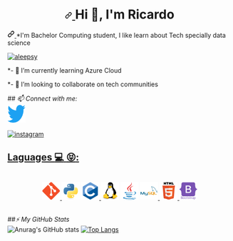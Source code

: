<h1 align="center" dir="auto">
    <a id="user-content-hi--im-ricardo" class="anchor" aria-hidden="true" href="#hi--im-ricardo">
        <svg class="octicon octicon-link" viewBox="0 0 16 16" version="1.1" width="16" height="16" aria-hidden="true">
            <path fill-rule="evenodd" d="M7.775 3.275a.75.75 0 001.06 1.06l1.25-1.25a2 2 0 112.83 2.83l-2.5 2.5a2 2 0 01-2.83 0 .75.75 0 00-1.06 1.06 3.5 3.5 0 004.95 0l2.5-2.5a3.5 3.5 0 00-4.95-4.95l-1.25 1.25zm-4.69 9.64a2 2 0 010-2.83l2.5-2.5a2 2 0 012.83 0 .75.75 0 001.06-1.06 3.5 3.5 0 00-4.95 0l-2.5 2.5a3.5 3.5 0 004.95 4.95l1.25-1.25a.75.75 0 00-1.06-1.06l-1.25 1.25a2 2 0 01-2.83 0z">
            </path>
        </svg>
    </a>Hi <g-emoji class="g-emoji" alias="wave" fallback-src="https://github.githubassets.com/images/icons/emoji/unicode/1f44b.png">👋</g-emoji>, I'm Ricardo</h1>
<!--### Hi there 👋 I'm Ricardo Uribe-->
<a id="user-content-im-bachelor-computer-student-,-i-like-learn-about-tech-specially-data-science" class="anchor" aria-hidden="true" href="im-bachelor-computer-student-,-i-like-learn-about-tech-specially-data-science"><svg class="octicon octicon-link" viewBox="0 0 16 16" version="1.1" width="16" height="16" aria-hidden="true"><path fill-rule="evenodd" d="M7.775 3.275a.75.75 0 001.06 1.06l1.25-1.25a2 2 0 112.83 2.83l-2.5 2.5a2 2 0 01-2.83 0 .75.75 0 00-1.06 1.06 3.5 3.5 0 004.95 0l2.5-2.5a3.5 3.5 0 00-4.95-4.95l-1.25 1.25zm-4.69 9.64a2 2 0 010-2.83l2.5-2.5a2 2 0 012.83 0 .75.75 0 001.06-1.06 3.5 3.5 0 00-4.95 0l-2.5 2.5a3.5 3.5 0 004.95 4.95l1.25-1.25a.75.75 0 00-1.06-1.06l-1.25 1.25a2 2 0 01-2.83 0z">
    </path>
    </svg>
</a>
*I'm Bachelor Computing student, I like learn about Tech specially data science
</h3>
<br>

<a target="_blank" rel="noopener noreferrer" href="https://camo.githubusercontent.com/183f4c68cddcd17c38ca121d4a5fe535abfe8453e7112a19bc98b10d55f4ae25/68747470733a2f2f6b6f6d617265762e636f6d2f67687076632f3f757365726e616d653d616c6565707379266c6162656c3d50726f66696c65253230766965777326636f6c6f723d306537356236267374796c653d666c6174"><img src="https://camo.githubusercontent.com/183f4c68cddcd17c38ca121d4a5fe535abfe8453e7112a19bc98b10d55f4ae25/68747470733a2f2f6b6f6d617265762e636f6d2f67687076632f3f757365726e616d653d616c6565707379266c6162656c3d50726f66696c65253230766965777326636f6c6f723d306537356236267374796c653d666c6174" alt="aleepsy" data-canonical-src="https://komarev.com/ghpvc/?username=aleepsy&amp;label=Profile%20views&amp;color=0e75b6&amp;style=flat" style="max-width: 100%;"></a>

*- 🌱 I’m currently learning Azure Cloud

*- 👯 I’m looking to collaborate on tech communities

    
_## 📫 Connect with me:_
<br>
   <a href=https://twitter.com/ru_viper>
     <img src="https://raw.githubusercontent.com/devicons/devicon/master/icons/twitter/twitter-original.svg" alt="twitter" width="40" height="40" style="max-width: 100%;">
   
   <a href=https://www.instagram.com/ruviper9/>
     <img src="https://raw.githubusercontent.com/rahuldkjain/github-profile-readme-generator/master/src/images/icons/Social/instagram.svg" alt="instagram" width="40" height="40" style="max-width: 100%;">

    
## Laguages :computer: :stuck_out_tongue_closed_eyes::
<div align="center" valign="top" dir="auto">
    <br>
   <a href=https://git-scm.com/>
       <img src="https://raw.githubusercontent.com/devicons/devicon/master/icons/git/git-original.svg" alt="git" width="40" height="40" style="max-width: 100%;">          </a>
   
   <a href=https://www.python.org/>
      <img src="https://raw.githubusercontent.com/devicons/devicon/master/icons/python/python-original.svg" alt="python" width="40" height="40" style="max-width: 100%;"></a>
    
   <a href=https://www.cprogramming.com/>
      <img src="https://raw.githubusercontent.com/devicons/devicon/master/icons/c/c-original.svg" alt="C" width="40" height="40" style="max-width: 100%;">
   </a>
   
   <a href=https://docs.microsoft.com/en-us/windows/wsl/>
     <img src="https://raw.githubusercontent.com/devicons/devicon/master/icons/linux/linux-original.svg" alt="linux" alt="python" width="40" height="40" style="max-width: 100%;"></a>
   
   <a href=https://www.java.com/es/>
     <img src="https://raw.githubusercontent.com/devicons/devicon/master/icons/java/java-original.svg" alt="java" width="40" height="40" style="max-width: 100%;"></a>
   
   <a href=https://www.mysql.com/>
     <img src="https://raw.githubusercontent.com/devicons/devicon/master/icons/mysql/mysql-original-wordmark.svg" alt="mysql" width="40" height="40" style="max-width: 100%;">      </a>
     
   <a href="https://www.w3.org/html/">
        <img src="https://raw.githubusercontent.com/devicons/devicon/master/icons/html5/html5-original-wordmark.svg" alt="html5" width="40" height="40" style="max-width: 100%;">       
    </a>
    
   <a href="https://getbootstrap.com">
        <img src="https://raw.githubusercontent.com/devicons/devicon/master/icons/bootstrap/bootstrap-plain-wordmark.svg" alt="bootstrap" width="40" height="40" style="max-width: 100%;"></a>
</div>
<br>
        
*##⚡ My GitHub Stats*
<br>
![Anurag's GitHub stats](https://github-readme-stats.vercel.app/api?username=RicardoUValencia&show_icons=true&theme=chartreuse-dark)
[![Top Langs](https://github-readme-stats.vercel.app/api/top-langs/?username=RicardoUValencia&layout=compact)](https://github.com/RicardoUValencia/github-readme-stats)


<!--
**RicardoUValencia/RicardoUValencia** is a ✨ _special_ ✨ repository because its `README.md` (this file) appears on your GitHub profile.

Here are some ideas to get you started:

- 🔭 I’m currently working on ...
- 🌱 I’m currently learning Azure Cloud
- 👯 I’m looking to collaborate on ...
- 🤔 I’m looking for help with ...
- 💬 Ask me about ...
- 📫 How to reach me: ...
- 😄 Pronouns: ...
- ⚡ Fun fact: ...
-->
